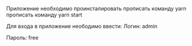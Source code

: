 Приложение необходимо проинсталировать
прописать команду yarn
прописать команду yarn start

Для входа в приложение неободимо ввести:
Логин: admin

Пароль: free
